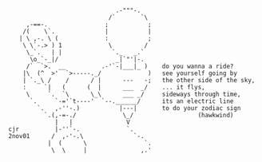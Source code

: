 ```                                                       

                              .-"""-.
                            /`       `\
     ,-==-.                ;           ;
    /(    \`.              |           |
   | \ ,-. \ (             :           ;
    \ \`-.> ) 1             \         /
     \_`.   | |              `._   _.`
      \o_`-_|/                _|`"'|-.
     /`  `>.  __          .-'`-|___|_ )    do you wanna a ride?
    |\  (^  >'  `>-----._/             )   see yourself going by
    | `._\ /    /      / |      ---   -;   the other side of the sky,
    :     `|   (      (  |      ___  _/    ... it flys,
     \     `.  `\      \_\      ___ _/     sideways through time,
      `.     `-='`t----'  `--.______/      its an electric line
        `.   ,-''-.)           |---|       to do your zodiac sign
          `.(,-=-./             \_/                  (hawkwind)
             |   |               V
cjr          |-''`-.             `.
2nov01      /  ,-'-.\              `-.
           |  (      \                `.
            \  \     |               ,.'
```
                                                       
<!---
Prabhat1308/Prabhat1308 is a ✨ special ✨ repository because its `README.md` (this file) appears on your GitHub profile.
You can click the Preview link to take a look at your changes.
--->
